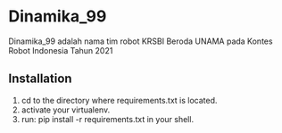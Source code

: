 # Dinamika_99
Dinamika_99 adalah nama tim robot KRSBI Beroda UNAMA pada Kontes Robot Indonesia Tahun 2021

## Installation
1. cd to the directory where requirements.txt is located.
2. activate your virtualenv.
3. run: pip install -r requirements.txt in your shell.
